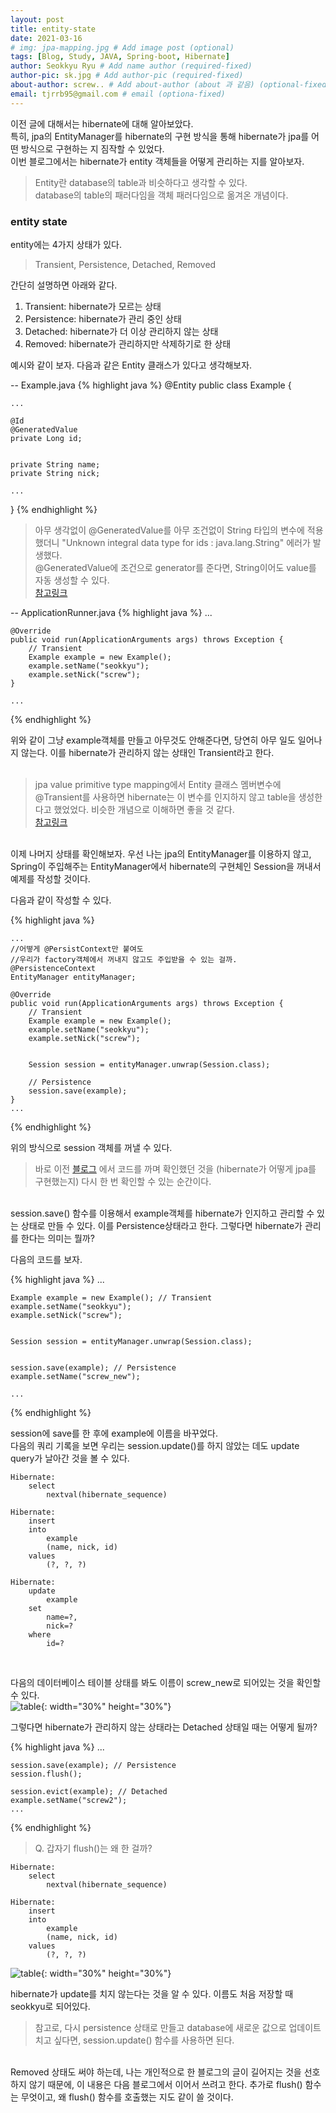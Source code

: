 ```yaml
---
layout: post
title: entity-state
date: 2021-03-16
# img: jpa-mapping.jpg # Add image post (optional)
tags: [Blog, Study, JAVA, Spring-boot, Hibernate]
author: Seokkyu Ryu # Add name author (required-fixed)
author-pic: sk.jpg # Add author-pic (required-fixed)
about-author: screw.. # Add about-author (about 과 같음) (optional-fixed)
email: tjrrb95@gmail.com # email (optiona-fixed)
---
```


이전 글에 대해서는 hibernate에 대해 알아보았다.  
특히, jpa의 EntityManager를 hibernate의 구현 방식을 통해 hibernate가 jpa를 어떤 방식으로 구현하는 지 짐작할 수 있었다.  
이번 블로그에서는 hibernate가 entity 객체들을 어떻게 관리하는 지를 알아보자. 
> Entity란 database의 table과 비슷하다고 생각할 수 있다.   
> database의 table의 패러다임을 객체 패러다임으로 옮겨온 개념이다. 

### entity state

entity에는 4가지 상태가 있다.  
> Transient, Persistence, Detached, Removed  

간단히 설명하면 아래와 같다.  
1. Transient: hibernate가 모르는 상태  
2. Persistence: hibernate가 관리 중인 상태  
3. Detached: hibernate가 더 이상 관리하지 않는 상태  
4. Removed: hibernate가 관리하지만 삭제하기로 한 상태  

예시와 같이 보자. 다음과 같은 Entity 클래스가 있다고 생각해보자.  

-- Example.java
{% highlight java %}
@Entity
public class Example {

    ...

    @Id
    @GeneratedValue
    private Long id;


    private String name;
    private String nick;
    
    ...
}
{% endhighlight %}
> 아무 생각없이 @GeneratedValue를 아무 조건없이 String 타입의 변수에 적용했더니 "Unknown integral data type for ids : java.lang.String" 에러가 발생했다.  
> @GeneratedValue에 조건으로 generator를 준다면, String이어도 value를 자동 생성할 수 있다.  
> [참고링크](https://stackoverflow.com/questions/40177865/hibernate-unknown-integral-data-type-for-ids) 

-- ApplicationRunner.java
{% highlight java %}
    ...
    
    @Override
    public void run(ApplicationArguments args) throws Exception {
        // Transient
        Example example = new Example();
        example.setName("seokkyu");
        example.setNick("screw");
    }

    ...
{% endhighlight %}

위와 같이 그냥 example객체를 만들고 아무것도 안해준다면, 당연히 아무 일도 일어나지 않는다. 이를 hibernate가 관리하지 않는 상태인 Transient라고 한다.  
<br>

> jpa value primitive type mapping에서 Entity 클래스 멤버변수에 @Transient를 사용하면 hibernate는 이 변수를 인지하지 않고 table을 생성한다고 했었었다. 비슷한 개념으로 이해하면 좋을 것 같다.  
> [참고링크](https://liketech.codes/jpa-primitive-value-mapping/)

<br>
이제 나머지 상태를 확인해보자.  
우선 나는 jpa의 EntityManager를 이용하지 않고, Spring이 주입해주는 EntityManager에서 hibernate의 구현체인 Session을 꺼내서 예제를 작성할 것이다.


다음과 같이 작성할 수 있다. 

{% highlight java %}

    ...
    //어떻게 @PersistContext만 붙여도 
    //우리가 factory객체에서 꺼내지 않고도 주입받을 수 있는 걸까.
    @PersistenceContext
    EntityManager entityManager;

    @Override
    public void run(ApplicationArguments args) throws Exception {
        // Transient
        Example example = new Example();
        example.setName("seokkyu");
        example.setNick("screw");


        Session session = entityManager.unwrap(Session.class);

        // Persistence
        session.save(example);
    }
    ...

{% endhighlight %}

위의 방식으로 session 객체를 꺼낼 수 있다. 
> 바로 이전 [블로그](https://liketech.codes/jpa-primitive-value-mapping/) 에서 코드를 까며 확인했던 것을 (hibernate가 어떻게 jpa를 구현했는지) 다시 한 번 확인할 수 있는 순간이다. 

<br>
session.save() 함수를 이용해서 example객체를 hibernate가 인지하고 관리할 수 있는 상태로 만들 수 있다. 이를 Persistence상태라고 한다.
그렇다면 hibernate가 관리를 한다는 의미는 뭘까?

다음의 코드를 보자.

{% highlight java %}
    ...
    
    Example example = new Example(); // Transient
    example.setName("seokkyu");
    example.setNick("screw");


    Session session = entityManager.unwrap(Session.class);

    
    session.save(example); // Persistence
    example.setName("screw_new");

    ...
{% endhighlight %}

session에 save를 한 후에 example에 이름을 바꾸었다.  
다음의 쿼리 기록을 보면 우리는 session.update()를 하지 않았는 데도 update query가 날아간 것을 볼 수 있다. 
<br>

```
Hibernate: 
    select
        nextval(hibernate_sequence)

Hibernate: 
    insert 
    into
        example
        (name, nick, id) 
    values
        (?, ?, ?)

Hibernate: 
    update
        example 
    set
        name=?,
        nick=? 
    where
        id=?

```
<br>

다음의 데이터베이스 테이블 상태를 봐도 이름이 screw_new로 되어있는 것을 확인할 수 있다. <br>
![table](/./assets/img/hibernate-entity-persistence.JPG){: width="30%" height="30%"}

그렇다면 hibernate가 관리하지 않는 상태라는 Detached 상태일 때는 어떻게 될까?

{% highlight java %}
    ...
    
    session.save(example); // Persistence
    session.flush();

    session.evict(example); // Detached
    example.setName("screw2");
    ...
{% endhighlight %}

> Q. 갑자기 flush()는 왜 한 걸까?  

```
Hibernate: 
    select
        nextval(hibernate_sequence)

Hibernate: 
    insert 
    into
        example
        (name, nick, id) 
    values
        (?, ?, ?)

```
![table](/./assets/img/hibernate-entity-detached.JPG){: width="30%" height="30%"}

hibernate가 update를 치지 않는다는 것을 알 수 있다. 이름도 처음 저장할 때 seokkyu로 되어있다.  

>참고로, 다시 persistence 상태로 만들고 database에 새로운 값으로 업데이트 치고 싶다면, session.update() 함수를 사용하면 된다. 

<br>
Removed 상태도 써야 하는데, 나는 개인적으로 한 블로그의 글이 길어지는 것을 선호하지 않기 때문에, 이 내용은 다음 블로그에서 이어서 쓰려고 한다. 추가로 flush() 함수는 무엇이고, 왜 flush() 함수를 호출했는 지도 같이 쓸 것이다.  



